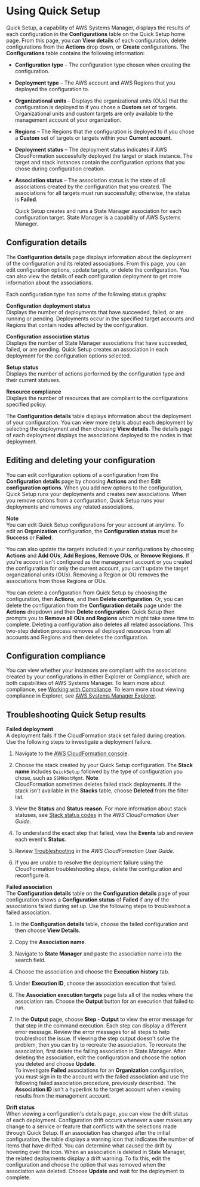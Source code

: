 # Using Quick Setup<a name="quick-setup-using"></a>

Quick Setup, a capability of AWS Systems Manager, displays the results of each configuration in the **Configurations** table on the Quick Setup home page\. From this page, you can **View details** of each configuration, delete configurations from the **Actions** drop down, or **Create** configurations\. The **Configurations** table contains the following information:
+ **Configuration type** – The configuration type chosen when creating the configuration\. 
+ **Deployment type** – The AWS account and AWS Regions that you deployed the configuration to\.
+ **Organizational units** – Displays the organizational units \(OUs\) that the configuration is deployed to if you chose a **Custom** set of targets\. Organizational units and custom targets are only available to the management account of your organization\.
+ **Regions** – The Regions that the configuration is deployed to if you chose a **Custom** set of targets or targets within your **Current account**\. 
+ **Deployment status** – The deployment status indicates if AWS CloudFormation successfully deployed the target or stack instance\. The target and stack instances contain the configuration options that you chose during configuration creation\.
+ **Association status** – The association status is the state of all associations created by the configuration that you created\. The associations for all targets must run successfully; otherwise, the status is **Failed**\.

  Quick Setup creates and runs a State Manager association for each configuration target\. State Manager is a capability of AWS Systems Manager\.

## Configuration details<a name="quick-setup-details"></a>

The **Configuration details** page displays information about the deployment of the configuration and its related associations\. From this page, you can edit configuration options, update targets, or delete the configuration\. You can also view the details of each configuration deployment to get more information about the associations\. 

Each configuration type has some of the following status graphs:

**Configuration deployment status**  
Displays the number of deployments that have succeeded, failed, or are running or pending\. Deployments occur in the specified target accounts and Regions that contain nodes affected by the configuration\. 

**Configuration association status**  
Displays the number of State Manager associations that have succeeded, failed, or are pending\. Quick Setup creates an association in each deployment for the configuration options selected\.

**Setup status**  
Displays the number of actions performed by the configuration type and their current statuses\. 

**Resource compliance**  
Displays the number of resources that are compliant to the configurations specified policy\.

The **Configuration details** table displays information about the deployment of your configuration\. You can view more details about each deployment by selecting the deployment and then choosing **View details**\. The details page of each deployment displays the associations deployed to the nodes in that deployment\.

## Editing and deleting your configuration<a name="quick-setup-edit-delete"></a>

You can edit configuration options of a configuration from the **Configuration details** page by choosing **Actions** and then **Edit configuration options**\. When you add new options to the configuration, Quick Setup runs your deployments and creates new associations\. When you remove options from a configuration, Quick Setup runs your deployments and removes any related associations\.

**Note**  
You can edit Quick Setup configurations for your account at anytime\. To edit an **Organization** configuration, the **Configuration status** must be **Success** or **Failed**\. 

You can also update the targets included in your configurations by choosing **Actions** and **Add OUs**, **Add Regions**, **Remove OUs**, or **Remove Regions**\. If you're account isn't configured as the management account or you created the configuration for only the current account, you can't update the target organizational units \(OUs\)\. Removing a Region or OU removes the associations from those Regions or OUs\. 

You can delete a configuration from Quick Setup by choosing the configuration, then **Actions**, and then **Delete configuration**\. Or, you can delete the configuration from the **Configuration details** page under the **Actions** dropdown and then **Delete configuration**\. Quick Setup then prompts you to **Remove all OUs and Regions** which might take some time to complete\. Deleting a configuration also deletes all related associations\. This two\-step deletion process removes all deployed resources from all accounts and Regions and then deletes the configuration\.

## Configuration compliance<a name="quick-setup-compliance"></a>

You can view whether your instances are compliant with the associations created by your configurations in either Explorer or Compliance, which are both capabilities of AWS Systems Manager\. To learn more about compliance, see [Working with Compliance](sysman-compliance-about.md)\. To learn more about viewing compliance in Explorer, see [AWS Systems Manager Explorer](Explorer.md)\.

## Troubleshooting Quick Setup results<a name="quick-setup-results-troubleshooting"></a>

**Failed deployment**  
A deployment fails if the CloudFormation stack set failed during creation\. Use the following steps to investigate a deployment failure\.

1. Navigate to the [AWS CloudFormation console](https://console.aws.amazon.com/cloudformation)\. 

1. Choose the stack created by your Quick Setup configuration\. The **Stack name** includes `QuickSetup` followed by the type of configuration you chose, such as `SSMHostMgmt`\. 
**Note**  
CloudFormation sometimes deletes failed stack deployments\. If the stack isn't available in the **Stacks** table, choose **Deleted** from the filter list\.

1. View the **Status** and **Status reason**\. For more information about stack statuses, see [Stack status codes](https://docs.aws.amazon.com/AWSCloudFormation/latest/UserGuide/cfn-console-view-stack-data-resources.html#cfn-console-view-stack-data-resources-status-codes) in the *AWS CloudFormation User Guide*\. 

1. To understand the exact step that failed, view the **Events** tab and review each event's **Status**\. 

1. Review [Troubleshooting](https://docs.aws.amazon.com/AWSCloudFormation/latest/UserGuide/troubleshooting.html) in the *AWS CloudFormation User Guide*\.

1. If you are unable to resolve the deployment failure using the CloudFormation troubleshooting steps, delete the configuration and reconfigure it\.

**Failed association**  
The **Configuration details** table on the **Configuration details** page of your configuration shows a **Configuration status** of **Failed** if any of the associations failed during set up\. Use the following steps to troubleshoot a failed association\.

1. In the **Configuration details** table, choose the failed configuration and then choose **View Details**\.

1. Copy the **Association name**\.

1. Navigate to **State Manager** and paste the association name into the search field\. 

1. Choose the association and choose the **Execution history** tab\.

1. Under **Execution ID**, choose the association execution that failed\.

1. The **Association execution targets** page lists all of the nodes where the association ran\. Choose the **Output** button for an execution that failed to run\.

1. In the **Output** page, choose **Step \- Output** to view the error message for that step in the command execution\. Each step can display a different error message\. Review the error messages for all steps to help troubleshoot the issue\.
If viewing the step output doesn't solve the problem, then you can try to recreate the association\. To recreate the association, first delete the failing association in State Manager\. After deleting the association, edit the configuration and choose the option you deleted and choose **Update**\.  
To investigate **Failed** associations for an **Organization** configuration, you must sign in to the account with the failed association and use the following failed association procedure, previously described\. The **Association ID** isn't a hyperlink to the target account when viewing results from the management account\.

**Drift status**  
When viewing a configuration's details page, you can view the drift status of each deployment\. Configuration drift occurs whenever a user makes any change to a service or feature that conflicts with the selections made through Quick Setup\. If an association has changed after the initial configuration, the table displays a warning icon that indicates the number of items that have drifted\. You can determine what caused the drift by hovering over the icon\. 
When an association is deleted in State Manager, the related deployments display a drift warning\. To fix this, edit the configuration and choose the option that was removed when the association was deleted\. Choose **Update** and wait for the deployment to complete\.